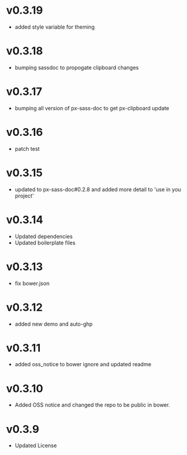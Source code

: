 v0.3.19
==================
* added style variable for theming

v0.3.18
==================
* bumping sassdoc to propogate clipboard changes

v0.3.17
==================
* bumping all version of px-sass-doc to get px-clipboard update

v0.3.16
==================
* patch test

v0.3.15
==============================
* updated to px-sass-doc#0.2.8 and added more detail to 'use in you project'

v0.3.14
==============================
* Updated dependencies
* Updated boilerplate files

v0.3.13
==============================
* fix bower.json

v0.3.12
==============================
* added new demo and auto-ghp

v0.3.11
==============================
* added oss_notice to bower ignore and updated readme

v0.3.10
==============================
* Added OSS notice and changed the repo to be public in bower.

v0.3.9
=====================
* Updated License
